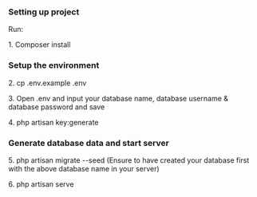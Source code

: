 <h3><b>Setting up project</b></h3>

Run:

<p>1. Composer install</p>

<p><h3><b>Setup the environment</b></h3></p>
<p>2. cp .env.example .env</p>
<p>3. Open .env and input your database name, database username & database password and save</p>
<p>4. php artisan key:generate</p>
<p></p>

<p><h3><b>Generate database data and start server</b></h3></p>
<p>5. php artisan migrate --seed (Ensure to have created your database first with the above database name in your server)</p>
<p>6. php artisan serve</p>
